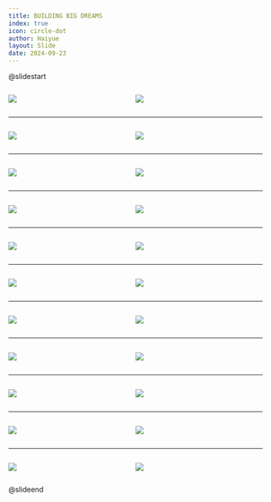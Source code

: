 ```yaml
---
title: BUILDING BIG DREAMS
index: true
icon: circle-dot
author: Haiyue
layout: Slide
date: 2024-09-23
---
```

 
@slidestart

<div style="display:flex">
<div style="flex:1">

![](/reading/english/Level-S/BUILDING%20BIG%20DREAMS/001.webp)
</div>
<div style="flex:1">

![](/reading/english/Level-S/BUILDING%20BIG%20DREAMS/002.webp)
</div>
</div>

---

<div style="display:flex">
<div style="flex:1">

![](/reading/english/Level-S/BUILDING%20BIG%20DREAMS/003.webp)
</div>
<div style="flex:1">

![](/reading/english/Level-S/BUILDING%20BIG%20DREAMS/004.webp)
</div>
</div>

---

<div style="display:flex">
<div style="flex:1">

![](/reading/english/Level-S/BUILDING%20BIG%20DREAMS/005.webp)
</div>
<div style="flex:1">

![](/reading/english/Level-S/BUILDING%20BIG%20DREAMS/006.webp)
</div>
</div>

---

<div style="display:flex">
<div style="flex:1">

![](/reading/english/Level-S/BUILDING%20BIG%20DREAMS/007.webp)
</div>
<div style="flex:1">

![](/reading/english/Level-S/BUILDING%20BIG%20DREAMS/008.webp)
</div>
</div>

---

<div style="display:flex">
<div style="flex:1">

![](/reading/english/Level-S/BUILDING%20BIG%20DREAMS/009.webp)
</div>
<div style="flex:1">

![](/reading/english/Level-S/BUILDING%20BIG%20DREAMS/010.webp)
</div>
</div>

---

<div style="display:flex">
<div style="flex:1">

![](/reading/english/Level-S/BUILDING%20BIG%20DREAMS/011.webp)
</div>
<div style="flex:1">

![](/reading/english/Level-S/BUILDING%20BIG%20DREAMS/012.webp)
</div>
</div>

---

<div style="display:flex">
<div style="flex:1">

![](/reading/english/Level-S/BUILDING%20BIG%20DREAMS/013.webp)
</div>
<div style="flex:1">

![](/reading/english/Level-S/BUILDING%20BIG%20DREAMS/014.webp)
</div>
</div>

---

<div style="display:flex">
<div style="flex:1">

![](/reading/english/Level-S/BUILDING%20BIG%20DREAMS/015.webp)
</div>
<div style="flex:1">

![](/reading/english/Level-S/BUILDING%20BIG%20DREAMS/016.webp)
</div>
</div>

---

<div style="display:flex">
<div style="flex:1">

![](/reading/english/Level-S/BUILDING%20BIG%20DREAMS/017.webp)
</div>
<div style="flex:1">

![](/reading/english/Level-S/BUILDING%20BIG%20DREAMS/018.webp)
</div>
</div>

---

<div style="display:flex">
<div style="flex:1">

![](/reading/english/Level-S/BUILDING%20BIG%20DREAMS/019.webp)
</div>
<div style="flex:1">

![](/reading/english/Level-S/BUILDING%20BIG%20DREAMS/020.webp)
</div>
</div>

---

<div style="display:flex">
<div style="flex:1">

![](/reading/english/Level-S/BUILDING%20BIG%20DREAMS/021.webp)
</div>
<div style="flex:1">

![](/reading/english/Level-S/BUILDING%20BIG%20DREAMS/022.webp)
</div>
</div>

@slideend
